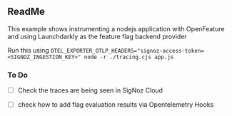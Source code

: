 ## ReadMe

This example shows instrumenting a nodejs application with OpenFeature and using Launchdarkly as the feature flag backend provider

Run this using 
`OTEL_EXPORTER_OTLP_HEADERS="signoz-access-token=<SIGNOZ_INGESTION_KEY>" node -r ./tracing.cjs app.js`

### To Do
- [ ] Check the traces are being seen in SigNoz Cloud
- [ ] check how to add flag evaluation results via Opentelemetry Hooks

